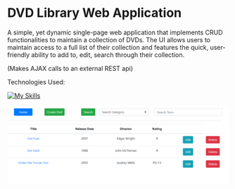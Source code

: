 # DVD Library Web Application

A simple, yet dynamic single-page web application that implements CRUD functionalities to maintain a collection of DVDs. The UI allows users to maintain access to a full list of their collection and features the quick, user-friendly ability to add to, edit, search through their collection.

(Makes AJAX calls to an external REST api)


Technologies Used:

[![My Skills](https://skills.thijs.gg/icons?i=html,css,bootstrap,js,jquery,git,vscode)](https://skills.thijs.gg)

<img src="image.png">
